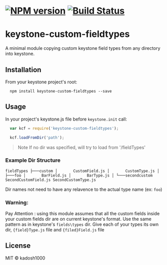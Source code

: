 #  [![NPM version][npm-image]][npm-url] [![Build Status][travis-image]][travis-url]

keystone-custom-fieldtypes
===========================

A minimal module copying custom keystone field types from any directory into keystone.


## Installation
From your keystone project's root:
```shell
  npm install keystone-custom-fieldtypes --save
```

## Usage

In your project's keystone.js file before `keystone.init` call:

```js
  var kcf = require('keystone-custom-fieldtypes');

  kcf.loadFromDir('path');
```

> Note
> If no dir was specified, will try to load from '/fieldTypes'

### Example Dir Structure
`
fieldTypes
    ├───custom
    │       CustomField.js
    │       CustomType.js
    │
    ├───foo
    │       BarField.js
    │       BarType.js
    │
    └───secondcustom
            SecondCustomField.js
            SecondCustomType.js
`

Dir names not need to have any relavence to the actual type name (ex: `foo`)

### Warning:
Pay Attention : using this module assumes that all the custom fields inside your custom fields dir are on current keystone's format. Use the same pattern as in keystone's `fields\types` dir. Give each of your types its own dir, `{field}Type.js` file and `{filed}Field.js` file


[npm-url]: https://www.npmjs.com/package/keystone-custom-fieldtypes
[npm-image]: https://badge.fury.io/js/keystone-custom-fieldtypes.svg
[travis-url]: https://travis-ci.org/kadosh1000/keystone-custom-fieldtypes
[travis-image]: https://travis-ci.org/kadosh1000/keystone-custom-fieldtypes.svg?branch=master


## License
MIT © kadosh1000